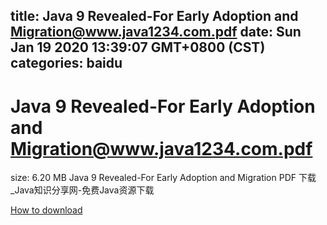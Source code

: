 
title: Java 9 Revealed-For Early Adoption and Migration@www.java1234.com.pdf
date: Sun Jan 19 2020 13:39:07 GMT+0800 (CST)    
categories: baidu
---

# Java 9 Revealed-For Early Adoption and Migration@www.java1234.com.pdf
size: 6.20 MB
 Java 9 Revealed-For Early Adoption and Migration PDF 下载_Java知识分享网-免费Java资源下载
 

[How to download](https://bpcam.bemobtrk.com/go/2ceec3aa-1ca2-46d6-b9ff-aaa5c184517c?jno=4841)